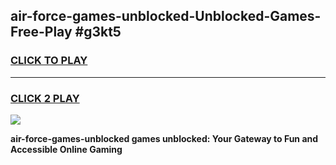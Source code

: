 
## air-force-games-unblocked-Unblocked-Games-Free-Play #g3kt5
<h3>
<a href="https://us.freeplayer.one?title=air-force-games-unblocked&ref=9M">CLICK TO PLAY</a></h3>
<hr>

<h3>
<a href="https://us.freeplayer.one?title=air-force-games-unblocked&ref=9M">CLICK 2 PLAY</a>
  
</h3>

<a href="https://us.freeplayer.one?title=air-force-games-unblocked&ref=9M"><img src="https://clearcache.store/games.png"></a>


**air-force-games-unblocked games unblocked: Your Gateway to Fun and Accessible Online Gaming**
